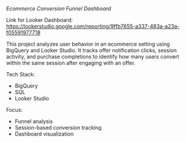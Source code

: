 *Ecommerce Conversion Funnel Dashboard*

Link for Looker Dashboard: https://lookerstudio.google.com/reporting/9ffb7655-a337-483a-a23a-f05591977718

This project analyzes user behavior in an ecommerce setting using BigQuery and Looker Studio. It tracks offer notification clicks, session activity, and purchase completions to identify how many users convert within the same session after engaging with an offer.

Tech Stack:
* BigQuery
* SQL
* Looker Studio

Focus:
* Funnel analysis
* Session-based conversion tracking
* Dashboard visualization

